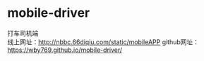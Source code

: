 # mobile-driver
打车司机端  
线上网址：http://nbbc.66diqiu.com/static/mobileAPP 
github网址：https://wby769.github.io/mobile-driver/
